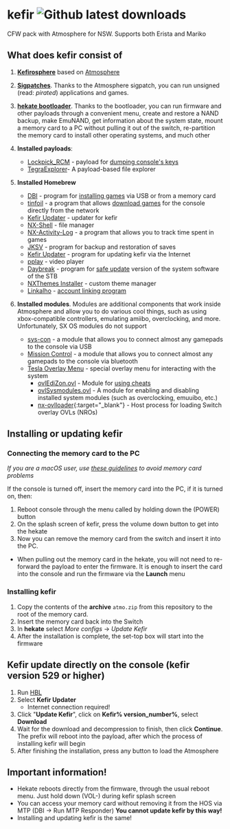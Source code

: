 # kefir ![Github latest downloads](https://img.shields.io/github/downloads/rashevskyv/kefir/total.svg)

CFW pack with Atmosphere for NSW. Supports both Erista and Mariko

## What does kefir consist of

1. **[Kefirosphere](https://github.com/rashevskyv/Kefirosphere)** based on [Atmosphere](https://github.com/Atmosphere-NX/Atmosphere)
2. **[Sigpatches](https://github.com/ITotalJustice/patches/releases)**. Thanks to the Atmosphere sigpatch, you can run unsigned (read: *pirated*) applications and games. 
3. **[hekate bootloader](https://github.com/CTCaer/hekate/releases/latest)**. Thanks to the bootloader, you can run firmware and other payloads through a convenient menu, create and restore a NAND backup, make EmuNAND, get information about the system state, mount a memory card to a PC without pulling it out of the switch, re-partition the memory card to install other operating systems, and much other
4. **Installed payloads**:
     * [Lockpick_RCM](https://github.com/rashevskyv/Lockpick_RCM) - payload for [dumping console's keys](http://switch.customfw.xyz/backup-nand#часть-iii---дампим-ключи)
     * [TegraExplorer](https://github.com/rashevskyv/TegraExplorer/)- A payload-based file explorer 
     
5. **Installed Homebrew**
     * [DBI](https://github.com/rashevskyv/dbi) - program for [installing games](http://switch.customfw.xyz/games) via USB or from a memory card
     * [tinfoil](http://tinfoil.io) - a program that allows [download games](http://switch.customfw.xyz/tinfoil) for the console directly from the network
     <!-- * [FreshHay](https://github.com/devgru/FreshHay/releases) - program for downloading and unpacking the recommended version of the system software directly on the console -->
     * [Kefir Updater](https://github.com/rashevskyv/kefir-updater) - updater for kefir 
     * [NX-Shell](https://github.com/joel16/NX-Shell/releases/latest) - file manager
     * [NX-Activity-Log](https://github.com/tallbl0nde/NX-Activity-Log/releases/latest) - a program that allows you to track time spent in games
     * [JKSV](https://github.com/J-D-K/JKSV/releases) - program for backup and restoration of saves
     * [Kefir Updater](https://github.com/rashevskyv/kefir-updater/releases) - program for updating kefir via the Internet
     * [pplay](https://github.com/Cpasjuste/pplay/releases/latest) - video player 
     * [Daybreak](https://github.com/Atmosphere-NX/Atmosphere/tree/0.14.1/troposphere/daybreak) - program for [safe update](http://switch.customfw.xyz/update-to-latest) version of the system software of the STB
     * [NXThemes Installer](https://github.com/exelix11/SwitchThemeInjector/releases/latest) - custom theme manager
     <!-- * [switch-cheats-updater](https://github.com/HamletDuFromage/switch-cheats-updater/releases) - a program for downloading [cheats](http://switch.customfw.xyz/cheats) for installed games. -->
     * [Linkalho](https://github.com/rdmrocha/linkalho) - [account linking program](http://switch.customfw.xyz/link-account)
6. **Installed modules**. Modules are additional components that work inside Atmosphere and allow you to do various cool things, such as using xbox-compatible controllers, emulating amiibo, overclocking, and more. Unfortunately, SX OS modules do not support
     * [sys-con](https://github.com/cathery/sys-con/releases/latest) - a module that allows you to connect almost any gamepads to the console via USB
     * [Mission Control](https://github.com/ndeadly/MissionControl) - a module that allows you to connect almost any gamepads to the console via bluetooth
     * [Tesla Overlay Menu](https://github.com/WerWolv/Tesla-Menu/releases) - special overlay menu for interacting with the system
          - [ovlEdiZon.ovl](https://werwolv.net/downloads/EdiZonOverlay.zip) - Module for [using cheats](http://switch.customfw.xyz/cheats)
          - [ovlSysmodules.ovl](https://github.com/WerWolv/ovl-sysmodules/releases) - A module for enabling and disabling installed system modules (such as overclocking, emuuibo, etc.)
          - [nx-ovlloader](https://github.com/WerWolv/nx-ovlloader/releases/){:target="_blank"} - Host process for loading Switch overlay OVLs (NROs)

## Installing or updating kefir

### Connecting the memory card to the PC

*If you are a macOS user, use [these guidelines](sd-macos) to avoid memory card problems*

If the console is turned off, insert the memory card into the PC, if it is turned on, then:

1. Reboot console through the menu called by holding down the (POWER) button
2. On the splash screen of kefir, press the volume down button to get into the hekate
3. Now you can remove the memory card from the switch and insert it into the PC.

* When pulling out the memory card in the hekate, you will not need to re-forward the payload to enter the firmware. It is enough to insert the card into the console and run the firmware via the **Launch** menu

### Installing kefir

1. Copy the contents of the **archive** `atmo.zip` from this repository to the root of the memory card.
2. Insert the memory card back into the Switch
3. In **hekate** select *More configs* -> *Update Kefir*
4. After the installation is complete, the set-top box will start into the firmware

## Kefir update directly on the console (kefir version 529 or higher)

1. Run [HBL](hbl) 
2. Select **Kefir Updater**
   * Internet connection required!
3. Click "**Update Kefir**", click on **Kefir% version_number%**, select **Download**
4. Wait for the download and decompression to finish, then click **Continue**. The prefix will reboot into the payload, after which the process of installing kefir will begin
5. After finishing the installation, press any button to load the Atmosphere

## **Important information!**

  * Hekate reboots directly from the firmware, through the usual reboot menu. Just hold down (VOL-) during kefir splash screen
  * You can access your memory card without removing it from the HOS via MTP (DBI -> Run MTP Responder) **You cannot update kefir by this way!**
  * Installing and updating kefir is the same!
